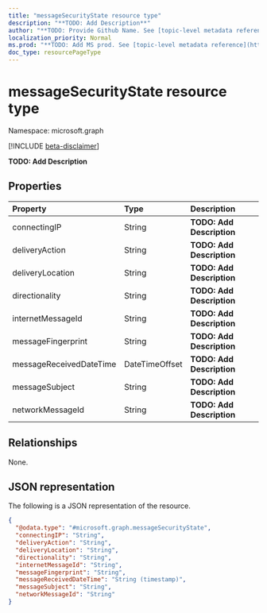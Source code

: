 ```yaml
---
title: "messageSecurityState resource type"
description: "**TODO: Add Description**"
author: "**TODO: Provide Github Name. See [topic-level metadata reference](https://msgo.azurewebsites.net/add/document/guidelines/metadata.html#topic-level-metadata)**"
localization_priority: Normal
ms.prod: "**TODO: Add MS prod. See [topic-level metadata reference](https://msgo.azurewebsites.net/add/document/guidelines/metadata.html#topic-level-metadata)**"
doc_type: resourcePageType
---
```


# messageSecurityState resource type

Namespace: microsoft.graph

[!INCLUDE [beta-disclaimer](../../includes/beta-disclaimer.md)]

**TODO: Add Description**

## Properties
|Property|Type|Description|
|:---|:---|:---|
|connectingIP|String|**TODO: Add Description**|
|deliveryAction|String|**TODO: Add Description**|
|deliveryLocation|String|**TODO: Add Description**|
|directionality|String|**TODO: Add Description**|
|internetMessageId|String|**TODO: Add Description**|
|messageFingerprint|String|**TODO: Add Description**|
|messageReceivedDateTime|DateTimeOffset|**TODO: Add Description**|
|messageSubject|String|**TODO: Add Description**|
|networkMessageId|String|**TODO: Add Description**|

## Relationships
None.

## JSON representation
The following is a JSON representation of the resource.
<!-- {
  "blockType": "resource",
  "@odata.type": "microsoft.graph.messageSecurityState"
}
-->
``` json
{
  "@odata.type": "#microsoft.graph.messageSecurityState",
  "connectingIP": "String",
  "deliveryAction": "String",
  "deliveryLocation": "String",
  "directionality": "String",
  "internetMessageId": "String",
  "messageFingerprint": "String",
  "messageReceivedDateTime": "String (timestamp)",
  "messageSubject": "String",
  "networkMessageId": "String"
}
```

